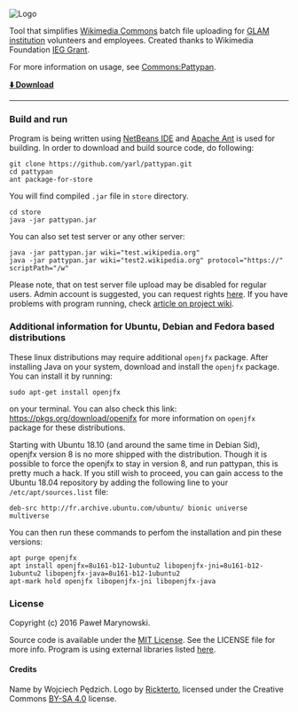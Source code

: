 ![Logo](http://i.imgur.com/Wjti8vi.png)

Tool that simplifies [Wikimedia Commons](https://commons.wikimedia.org/) batch file uploading for [GLAM institution](https://outreach.wikimedia.org/wiki/GLAM) volunteers and employees. Created thanks to Wikimedia Foundation [IEG Grant](https://meta.wikimedia.org/wiki/Grants:IEG/Batch_uploader_for_small_GLAM_projects).

For more information on usage, see [Commons:Pattypan](https://commons.wikimedia.org/wiki/Commons:Pattypan).

__[:arrow_down: Download](https://github.com/yarl/pattypan/releases)__

----

### Build and run
Program is being written using [NetBeans IDE](https://netbeans.org/) and [Apache Ant](https://ant.apache.org/) is used for building. In order to download and build source code, do following:

```
git clone https://github.com/yarl/pattypan.git
cd pattypan
ant package-for-store
```
You will find compiled `.jar` file in `store` directory.

```
cd store
java -jar pattypan.jar
```

You can also set test server or any other server:

```
java -jar pattypan.jar wiki="test.wikipedia.org"
java -jar pattypan.jar wiki="test2.wikipedia.org" protocol="https://" scriptPath="/w"

```

Please note, that on test server file upload may be disabled for regular users. Admin account is suggested, you can request rights [here](https://test.wikipedia.org/wiki/Wikipedia:Requests/Permissions). If you have problems with program running, check [article on project wiki](https://github.com/yarl/pattypan/wiki/Run).

### Additional information for Ubuntu, Debian and Fedora based distributions
These linux distributions may require additional ```openjfx``` package. After installing Java on your system, download and install the ```openjfx``` package. You can install it by running:

``` 
sudo apt-get install openjfx
``` 

on your terminal.
You can also check this link: https://pkgs.org/download/openjfx for more information on ```openjfx``` package for these distributions.

Starting with Ubuntu 18.10 (and around the same time in Debian Sid), openjfx version 8 is no more shipped with the distribution. Though it is possible to force the openjfx to stay in version 8, and run pattypan, this is pretty much a hack. If you still wish to proceed, you can gain access to the Ubuntu 18.04 repository by adding the following line to your `/etc/apt/sources.list` file:

```
deb-src http://fr.archive.ubuntu.com/ubuntu/ bionic universe multiverse
``` 

You can then run these commands to perfom the installation and pin these versions:
```
apt purge openjfx
apt install openjfx=8u161-b12-1ubuntu2 libopenjfx-jni=8u161-b12-1ubuntu2 libopenjfx-java=8u161-b12-1ubuntu2
apt-mark hold openjfx libopenjfx-jni libopenjfx-java
```


### License
Copyright (c) 2016 Paweł Marynowski.

Source code is available under the [MIT License](https://github.com/yarl/pattypan/blob/master/LICENSE). See the LICENSE file for more info. Program is using external libraries listed [here](https://github.com/yarl/pattypan/tree/master/lib).

#### Credits
Name by Wojciech Pędzich. Logo by [Rickterto](//commons.wikimedia.org/wiki/User:Rickterto), licensed under the Creative Commons [BY-SA 4.0](https://creativecommons.org/licenses/by-sa/4.0/deed.en) license.


